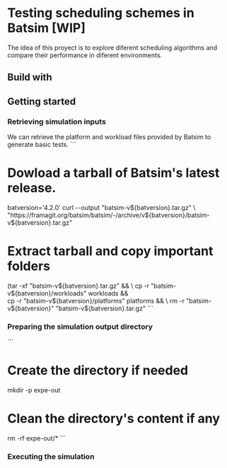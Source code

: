 # Testing scheduling schemes in Batsim [WIP]
The idea of this proyect is to explore diferent scheduling algorithms
and compare their performance in diferent environments.

## Build with

## Getting started
### Retrieving simulation inputs
We can retrieve the platform and workload files provided by Batsim to generate basic tests.
´´´
# Dowload a tarball of Batsim's latest release.
batversion='4.2.0'
curl --output "batsim-v${batversion}.tar.gz" \
    "https://framagit.org/batsim/batsim/-/archive/v${batversion}/batsim-v${batversion}.tar.gz"

# Extract tarball and copy important folders
(tar -xf "batsim-v${batversion}.tar.gz" && \
cp -r "batsim-v${batversion}/workloads" workloads && \
cp -r "batsim-v${batversion}/platforms" platforms && \
rm -r "batsim-v${batversion}" "batsim-v${batversion}.tar.gz"
´´´
### Preparing the simulation output directory
´´´
# Create the directory if needed
mkdir -p expe-out

# Clean the directory's content if any
rm -rf expe-out/*
´´´

### Executing the simulation
